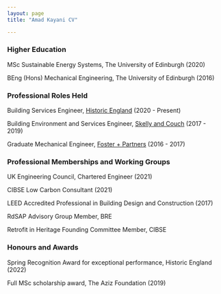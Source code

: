 ```yaml
---
layout: page
title: "Amad Kayani CV"

---
```



### Higher Education 

MSc Sustainable Energy Systems, The University of Edinburgh (2020)

BEng (Hons) Mechanical Engineering, The University of Edinburgh (2016)

### Professional Roles Held

Building Services Engineer, [Historic England](https://historicengland.org.uk/) (2020 - Present)

Building Environment and Services Engineer, [Skelly and Couch](https://www.skellyandcouch.com/) (2017 - 2019)

Graduate Mechanical Engineer, [Foster + Partners](https://www.fosterandpartners.com/) (2016 - 2017)

### Professional Memberships and Working Groups

UK Engineering Council, Chartered Engineer (2021)

CIBSE Low Carbon Consultant (2021)

LEED Accredited Professional in Building Design and Construction (2017)

RdSAP Advisory Group Member, BRE 

Retrofit in Heritage Founding Committee Member, CIBSE 

### Honours and Awards

Spring Recognition Award for exceptional performance, Historic England (2022)

Full MSc scholarship award, The Aziz Foundation (2019)


